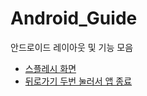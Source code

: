 # Android_Guide
안드로이드 레이아웃 및 기능 모음

* [스플레시 화면]()
* [뒤로가기 두번 눌러서 앱 종료](https://velog.io/@kang9366/뒤로가기-두번-눌러서-앱-종료)
